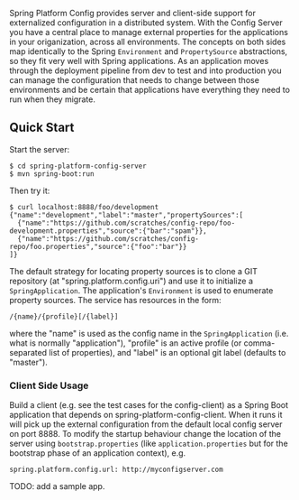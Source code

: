 Spring Platform Config provides server and client-side support for
externalized configuration in a distributed system. With the Config
Server you have a central place to manage external properties for the
applications in your origanization, across all environments. The
concepts on both sides map identically to the Spring `Environment` and
`PropertySource` abstractions, so they fit very well with Spring
applications. As an application moves through the deployment pipeline
from dev to test and into production you can manage the configuration
that needs to change between those environments and be certain that
applications have everything they need to run when they migrate.

## Quick Start

Start the server:

```
$ cd spring-platform-config-server
$ mvn spring-boot:run
```

Then try it:

```
$ curl localhost:8888/foo/development
{"name":"development","label":"master","propertySources":[
  {"name":"https://github.com/scratches/config-repo/foo-development.properties","source":{"bar":"spam"}},
  {"name":"https://github.com/scratches/config-repo/foo.properties","source":{"foo":"bar"}}
]}
```

The default strategy for locating property sources is to clone a GIT
repository (at "spring.platform.config.uri") and use it to initialize
a `SpringApplication`. The application's `Environment` is used to
enumerate property sources. The service has resources in the form:

```
/{name}/{profile}[/{label}]
```

where the "name" is used as the config name in the `SpringApplication`
(i.e. what is normally "application"), "profile" is an active profile
(or comma-separated list of properties), and "label" is an optional
git label (defaults to "master").

### Client Side Usage

Build a client (e.g. see the test cases for the config-client) as a
Spring Boot application that depends on spring-platform-config-client.
When it runs it will pick up the external configuration from the
default local config server on port 8888. To modify the startup
behaviour change the location of the server using
`bootstrap.properties` (like `application.properties` but for the
bootstrap phase of an application context), e.g.

```
spring.platform.config.url: http://myconfigserver.com
```

TODO: add a sample app.
